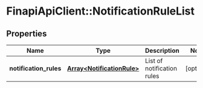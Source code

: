 # FinapiApiClient::NotificationRuleList

## Properties
Name | Type | Description | Notes
------------ | ------------- | ------------- | -------------
**notification_rules** | [**Array&lt;NotificationRule&gt;**](NotificationRule.md) | List of notification rules | [optional] 


